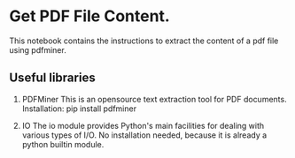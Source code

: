 
# Get PDF File Content. 
This notebook contains the instructions to extract the content of a pdf file using pdfminer. 

## Useful libraries 
1. PDFMiner
This is an opensource text extraction tool for PDF documents.
Installation: pip install pdfminer   

2. IO
The io module provides Python's main facilities for dealing with various types of I/O. 
No installation needed, because it is already a python builtin module.    


